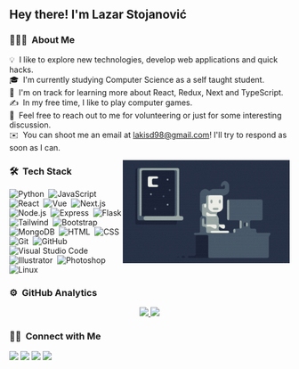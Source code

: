 <h2>Hey there! I'm Lazar Stojanović</h2>

<!-- ## 👋 &nbsp;Hey there! I'm Aditya -->

### 👨🏻‍💻 &nbsp;About Me

💡 &nbsp;I like to explore new technologies, develop web applications and quick hacks.\
🎓 &nbsp;I'm currently studying Computer Science as a self taught student.\
🌱 &nbsp;I'm on track for learning more about React, Redux, Next and TypeScript.\
✍️ &nbsp;In my free time, I like to play computer games.\
💬 &nbsp;Feel free to reach out to me for volunteering or just for some interesting discussion.\
✉️ &nbsp;You can shoot me an email at lakisd98@gmail.com! I'll try to respond as soon as I can.

<img alt="Night Coding" src="https://raw.githubusercontent.com/AVS1508/AVS1508/master/assets/Night-Coding.gif" align="right"/>

### 🛠 &nbsp;Tech Stack

![Python](https://img.shields.io/badge/-Python-05122A?style=flat&logo=python)&nbsp;
![JavaScript](https://img.shields.io/badge/-JavaScript-05122A?style=flat&logo=javascript)&nbsp;
![React](https://img.shields.io/badge/-React-05122A?style=flat&logo=react)&nbsp;
![Vue](https://img.shields.io/badge/-Vue-05122A?style=flat&logo=vue.js)&nbsp;
![Next.js](https://img.shields.io/badge/-Next.js-05122A?style=flat&logo=Next.js)&nbsp;
![Node.js](https://img.shields.io/badge/-Node.js-05122A?style=flat&logo=node.js)&nbsp;
![Express](https://img.shields.io/badge/-Express-05122A?style=flat&logo=express)&nbsp;
![Flask](https://img.shields.io/badge/-Flask-05122A?style=flat&logo=flask)\
![Tailwind](https://img.shields.io/badge/-Tailwind-05122A?style=flat&logo=tailwind-css)&nbsp;
![Bootstrap](https://img.shields.io/badge/-Bootstrap-05122A?style=flat&logo=bootstrap&logoColor=563D7C)&nbsp;
![MongoDB](https://img.shields.io/badge/-MongoDB-05122A?style=flat&logo=mongodb)&nbsp;
![HTML](https://img.shields.io/badge/-HTML-05122A?style=flat&logo=HTML5)&nbsp;
![CSS](https://img.shields.io/badge/-CSS-05122A?style=flat&logo=CSS3&logoColor=1572B6)&nbsp;
![Git](https://img.shields.io/badge/-Git-05122A?style=flat&logo=git)&nbsp;
![GitHub](https://img.shields.io/badge/-GitHub-05122A?style=flat&logo=github)\
![Visual Studio Code](https://img.shields.io/badge/-Visual%20Studio%20Code-05122A?style=flat&logo=visual-studio-code&logoColor=007ACC)&nbsp;
![Illustrator](https://img.shields.io/badge/-Illustrator-05122A?style=flat&logo=adobe-illustrator)&nbsp;
![Photoshop](https://img.shields.io/badge/-Photoshop-05122A?style=flat&logo=adobe-photoshop)&nbsp;
![Linux](https://img.shields.io/badge/-Pop!_OS-05122A?style=flat&logo=Pop!_OS)&nbsp;

### ⚙️ &nbsp;GitHub Analytics

<p align="center">
<a href="https://github.com/Coolbylaki">
  <img height="180em" src="https://github-readme-stats-eight-theta.vercel.app/api?username=Coolbylaki&show_icons=true&theme=algolia&include_all_commits=true&count_private=true"/>
  <img height="180em" src="https://github-readme-stats-eight-theta.vercel.app/api/top-langs/?username=Coolbylaki&layout=compact&langs_count=8&theme=algolia"/>
</a>
</p>

### 🤝🏻 &nbsp;Connect with Me

<p align="left">
<a href="https://www.linkedin.com/in/lazar-stojanovi%C4%87-9ba1a5238/"><img src="https://img.shields.io/badge/-Lazar Stojanović-0077B5?style=flat&logo=Linkedin&logoColor=white"/></a>
<a href="mailto:lakisd98@gmail.com"><img src="https://img.shields.io/badge/-lakisd98@gmail.com-D14836?style=flat&logo=Gmail&logoColor=white"/></a>
<a href="https://www.instagram.com/munjezza/"><img src="https://img.shields.io/badge/-@Munjezza-E4405F?style=flat&logo=Instagram&logoColor=white"/></a>
<a href="https://www.facebook.com/LazarStojanoviic/"><img src="https://img.shields.io/badge/-Lazar Stojanović-1877F2?style=flat&logo=Facebook&logoColor=white"/></a>
</p>
